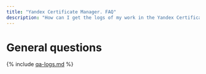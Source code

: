 ```yaml
---
title: "Yandex Certificate Manager. FAQ"
description: "How can I get the logs of my work in the Yandex Certificate Manager service? Answers to this and other questions in this article."
---
```


# General questions

{% include [qa-logs.md](../../_includes/qa-logs.md) %}